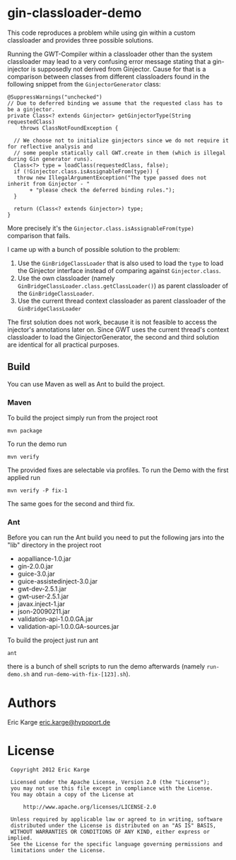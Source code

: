 # gin-classloader-demo

This code reproduces a problem while using gin within a custom classloader
and provides three possible solutions.

Running the GWT-Compiler within a classloader other than the system classloader may lead
to a very confusing error message stating that a gin-injector is supposedly not derived
from Ginjector. Cause for that is a comparison between classes from different classloaders
found in the following snippet from the `GinjectorGenerator` class:

    @SuppressWarnings("unchecked")
    // Due to deferred binding we assume that the requested class has to be a ginjector.
    private Class<? extends Ginjector> getGinjectorType(String requestedClass)
        throws ClassNotFoundException {

      // We choose not to initialize ginjectors since we do not require it for reflective analysis and
      // some people statically call GWT.create in them (which is illegal during Gin generator runs).
      Class<?> type = loadClass(requestedClass, false);
      if (!Ginjector.class.isAssignableFrom(type)) {
       throw new IllegalArgumentException("The type passed does not inherit from Ginjector - "
           + "please check the deferred binding rules.");
      }
    
      return (Class<? extends Ginjector>) type;
    }

More precisely it's the `Ginjector.class.isAssignableFrom(type)` comparison that fails.

I came up with a bunch of possible solution to the problem:

 1. Use the `GinBridgeClassLoader` that is also used to load the `type` to load the Ginjector interface
    instead of comparing against `Ginjector.class`.
 2. Use the own classloader (namely `GinBridgeClassLoader.class.getClassLoader()`) as
    parent classloader of the `GinBridgeClassLoader`.
 3. Use the current thread context classloader as parent classloader of the `GinBridgeClassLoader`

The first solution does not work, because it is not feasible to access the injector's annotations later on.
Since GWT uses the current thread's context classloader to load the GinjectorGenerator, the second and third
solution are identical for all practical purposes.


## Build

You can use Maven as well as Ant to build the project.


### Maven

To build the project simply run from the project root

    mvn package

To run the demo run

    mvn verify

The provided fixes are selectable via profiles. To run the Demo with the first applied run

    mvn verify -P fix-1

The same goes for the second and third fix.


### Ant

Before you can run the Ant build you need to put the following jars into the "lib" directory in the project root

 * aopalliance-1.0.jar
 * gin-2.0.0.jar
 * guice-3.0.jar
 * guice-assistedinject-3.0.jar
 * gwt-dev-2.5.1.jar
 * gwt-user-2.5.1.jar
 * javax.inject-1.jar
 * json-20090211.jar
 * validation-api-1.0.0.GA.jar
 * validation-api-1.0.0.GA-sources.jar

To build the project just run ant

    ant

there is a bunch of shell scripts to run the demo afterwards (namely `run-demo.sh` and `run-demo-with-fix-[123].sh`).

# Authors

Eric Karge <eric.karge@hypoport.de>


# License
     Copyright 2012 Eric Karge

     Licensed under the Apache License, Version 2.0 (the "License");
     you may not use this file except in compliance with the License.
     You may obtain a copy of the License at

         http://www.apache.org/licenses/LICENSE-2.0

     Unless required by applicable law or agreed to in writing, software
     distributed under the License is distributed on an "AS IS" BASIS,
     WITHOUT WARRANTIES OR CONDITIONS OF ANY KIND, either express or implied.
     See the License for the specific language governing permissions and
     limitations under the License.
